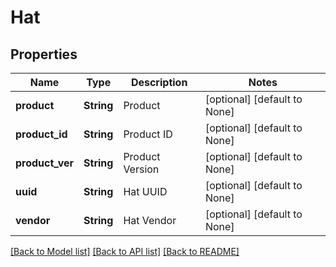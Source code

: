 # Hat

## Properties
Name | Type | Description | Notes
------------ | ------------- | ------------- | -------------
**product** | **String** | Product | [optional] [default to None]
**product_id** | **String** | Product ID | [optional] [default to None]
**product_ver** | **String** | Product Version | [optional] [default to None]
**uuid** | **String** | Hat UUID | [optional] [default to None]
**vendor** | **String** | Hat Vendor | [optional] [default to None]

[[Back to Model list]](../README.md#documentation-for-models) [[Back to API list]](../README.md#documentation-for-api-endpoints) [[Back to README]](../README.md)


